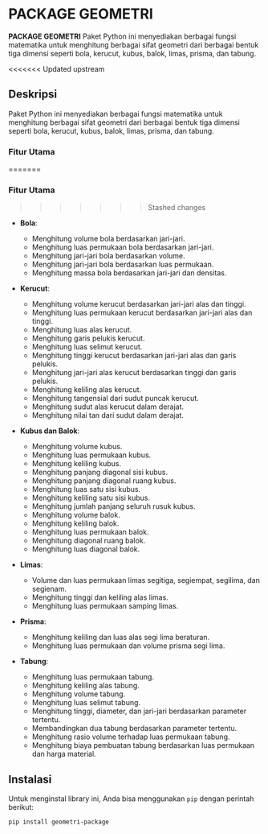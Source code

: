 # PACKAGE GEOMETRI

**PACKAGE GEOMETRI** Paket Python ini menyediakan berbagai fungsi matematika untuk menghitung berbagai sifat geometri dari berbagai bentuk tiga dimensi seperti bola, kerucut, kubus, balok, limas, prisma, dan tabung.

<<<<<<< Updated upstream
## Deskripsi

Paket Python ini menyediakan berbagai fungsi matematika untuk menghitung berbagai sifat geometri dari berbagai bentuk tiga dimensi seperti bola, kerucut, kubus, balok, limas, prisma, dan tabung.

### Fitur Utama

=======
### Fitur Utama

>>>>>>> Stashed changes
- **Bola**:

  - Menghitung volume bola berdasarkan jari-jari.
  - Menghitung luas permukaan bola berdasarkan jari-jari.
  - Menghitung jari-jari bola berdasarkan volume.
  - Menghitung jari-jari bola berdasarkan luas permukaan.
  - Menghitung massa bola berdasarkan jari-jari dan densitas.

- **Kerucut**:

  - Menghitung volume kerucut berdasarkan jari-jari alas dan tinggi.
  - Menghitung luas permukaan kerucut berdasarkan jari-jari alas dan tinggi.
  - Menghitung luas alas kerucut.
  - Menghitung garis pelukis kerucut.
  - Menghitung luas selimut kerucut.
  - Menghitung tinggi kerucut berdasarkan jari-jari alas dan garis pelukis.
  - Menghitung jari-jari alas kerucut berdasarkan tinggi dan garis pelukis.
  - Menghitung keliling alas kerucut.
  - Menghitung tangensial dari sudut puncak kerucut.
  - Menghitung sudut alas kerucut dalam derajat.
  - Menghitung nilai tan dari sudut dalam derajat.

- **Kubus dan Balok**:

  - Menghitung volume kubus.
  - Menghitung luas permukaan kubus.
  - Menghitung keliling kubus.
  - Menghitung panjang diagonal sisi kubus.
  - Menghitung panjang diagonal ruang kubus.
  - Menghitung luas satu sisi kubus.
  - Menghitung keliling satu sisi kubus.
  - Menghitung jumlah panjang seluruh rusuk kubus.
  - Menghitung volume balok.
  - Menghitung keliling balok.
  - Menghitung luas permukaan balok.
  - Menghitung diagonal ruang balok.
  - Menghitung luas diagonal balok.

- **Limas**:

  - Volume dan luas permukaan limas segitiga, segiempat, segilima, dan segienam.
  - Menghitung tinggi dan keliling alas limas.
  - Menghitung luas permukaan samping limas.

- **Prisma**:

  - Menghitung keliling dan luas alas segi lima beraturan.
  - Menghitung luas permukaan dan volume prisma segi lima.

- **Tabung**:
  - Menghitung luas permukaan tabung.
  - Menghitung keliling alas tabung.
  - Menghitung volume tabung.
  - Menghitung luas selimut tabung.
  - Menghitung tinggi, diameter, dan jari-jari berdasarkan parameter tertentu.
  - Membandingkan dua tabung berdasarkan parameter tertentu.
  - Menghitung rasio volume terhadap luas permukaan tabung.
  - Menghitung biaya pembuatan tabung berdasarkan luas permukaan dan harga material.

## Instalasi

Untuk menginstal library ini, Anda bisa menggunakan `pip` dengan perintah berikut:

```bash
pip install geometri-package

```
